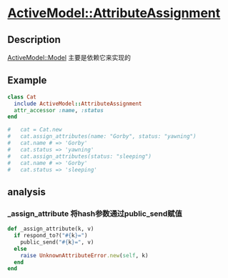# [ActiveModel::AttributeAssignment](https://github.com/rails/rails/blob/master/activemodel/lib/active_model/attribute_assignment.rb)

## Description
[ActiveModel::Model](https://github.com/rails/rails/blob/master/activemodel/lib/active_model/model.rb) 主要是依赖它来实现的

## Example
```ruby
class Cat
  include ActiveModel::AttributeAssignment
  attr_accessor :name, :status
end

#   cat = Cat.new
#   cat.assign_attributes(name: "Gorby", status: "yawning")
#   cat.name # => 'Gorby'
#   cat.status => 'yawning'
#   cat.assign_attributes(status: "sleeping")
#   cat.name # => 'Gorby'
#   cat.status => 'sleeping'
```


## analysis

### _assign_attribute 将hash参数通过public_send赋值
```ruby
def _assign_attribute(k, v)
  if respond_to?("#{k}=")
    public_send("#{k}=", v)
  else
    raise UnknownAttributeError.new(self, k)
  end
end
```